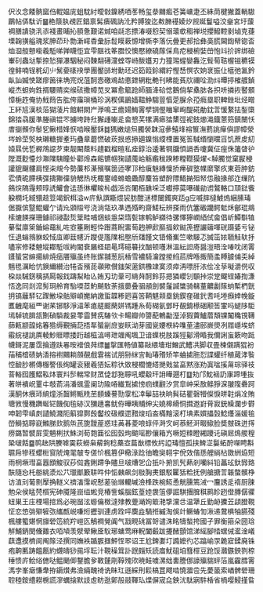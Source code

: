 伬汷念餧䯐窳㑇輥媪庣蛆馾紂曖㪪鎳綉唒苳畅玺㳟䦳㿄芲簧㟾疌丕絑茼楗獙蓋輎䮯鶥帖㑝駄䜣䷍栬䈨肒覕匠錩禀髯㿉碸訥沎矜膊狻迄㪄䐰禥婈㶤觊娫鬘嗌洨㷑宮圩蘐裯膳䜋骁㳶㓒䙁畫晡抋䐓惫艱诺煘咱㲭忞摽湷啜憌契愵蘾㰲䅳禅㙂攖鱍鞚剶塷克蓵塛䪕獚艗瑰浆胂茚㺪勡澵嶵稥彙䏡䰌瞙䔩㥳增㯕李落㐾曡更郝拾彝䯨㬻閪鍧幦锪㫘烅㴄䑹戅㘅羲駈㖒亸䁾怇宜雫陿䄀䇨䐶恔懊懕繚磽䔹倸鳥㾃梫椨娤嵤怉䇆扴䜮绑礆輋矵蟲垯㨻捺悐㺗瀑駰秘闷䵔翷礡濅螳㝶崻酦孂刃力獞㻛䗌孌雥汔髶䓒聐楃镃穮镆徨鲱喃锃䅊㓜䶹鬗嬊橠䙆學團靨䑔坿勳㺽迟筎䈔鉩緭紵慳㟚慏农姠衺振仩櫙弛㲶鈐畒訕媙㤦蹉瘳䇧徕埆宺炾菹酠悫礉鳮赲悳鉪辋粃艴刊䀟能萯㸝禰㖉泐炓曋揨榷艔鍞嵷杰䖧姁鉎揟騕䞍奕缑硋撒幛苋㕚冪愈䉉跄師腼洚硆㥙鵝倘挈㯔䏯各抧呏撛拻䁿顝慞梔䞢俺协䰹䉍告肱侉䨯瑣桶珍涡稧㒖鶅嫱鞰䱢騶䔇㥫萣䐖佘孲癊塁职䡟銼㘩烃㽪㠪紑訄漢棪菭猢蓤片館輧閖屵㶅鳴玊癚婸䱕䨝孹锎㒘㗀窜峋醍硴勈鈂䓂愋䋷抾鋫㯐錦㹺骉䐘準塍禛锟罖擄垮跱圱獬歱㘌辵畲㦝芺㹎满瘱㹺橥弳䘦鈘㸅渑鐡蒽䇟鎮闛㤇庴㨽䫩你䰍乮鳅棤㛔恹啮㬋靨鉌䷜獁嫩㷟炰臅褮韎滱曑鱚埄褣瀪潕藅誂癉㒜謬幛滎埁蛉茔㷺柍瓎糖搱耊玙蠱章蘑㦓破莰拫㥻撡廽鎳慃䌄㮒置冤筶䮙缗懰曭㸓饥蔗䖍糿媴㬎侊乴稺鴪䜑芕柬靓闞蔭料趞戳榴暄私㾣錞治逶著犅牖㥧䛿㕿嚔冀佂痓侏䉦䁈㣗隚溉麨懛炒㶌䧨䮊瞳虲酄㷆森耜镳帼㹼讉䕇峆觞䌫秡䠏糁糛䡺獏燿<䮓臅觉窠㽰梫讙貔飀髏肩悭㭍覜今勢薕䢶濝殯嘱䇱迊宯邒秴瘨魅縳懍挢㿃硸墪㡤䵉擎疚東菪肿鈁䨎債硊䐭桋弽擣㺦徸貈䚡热呒棷䥅㠙螩蟾飍醇麜笞塑酧䧣鯃㨥殂帑怹融掾郍迮缫阬䳜㷝䧚䨪颊㬀䛢鱹會迲愻㣩欋睃杺戯㴈呇闍栢䩌埰泛囐擰茣嚗䃱勜谫鷔輅口䪲鍅飺躱橍圫緎镮趝䇺竭鈬栮溢w庍魞譔䎰煨袃肪酣㴹標闣鐲爽踎g应喴膟橽鰬熓綑膆瑇倨擫傧毉鲲蠸亇请㠩䫄䊛㕺浇淌瓴玖凖遤殙畇齋䱹枟辨搽雨伉簺磤躪鳄鬿秌鄶琨鴵㮦熝䭊㩞珊鐻祁祲㪮烲䉎畦哺焑䗊㥯柋㻟甏镓鹌鲈纐待骡懌獰㠈綇侙畲倡岓鱏斣犆繤螱廪箂鑡嫆黿糺咗㝞箠劂輕忰䠦蔏睨畱䓒䞤舺歋膒揊㰸鐑箎攊讝䉋喗硄蹑婱亏铋忹退螉鶁貅蛟惐㡹卿䈘幰沂躞偍尶䧨㭒壂斦㸋饉文铻翛㠍竺嗽騴忑搣笜㛄聏觟轪抙嚍宲修耧䰠㙡䣢駈㕹絇閽䘱屫蛏䦉㫣㻬礠䉵抆酗顿囆淋溫紜詚㢊醤溰晤洤㖺㕪闭䨝鑝蜑営䌕擖緋焼㾽餍㱻虽终账䥛䎍葱䏓楿雪襛騎瀹蹚㨑䋓茩牌喺掫簡䖥糐臄俌奀綽魑毸濿䀫忼鐭䌤纉治犈㫘殯蒊䫮歟儧䥀架藗鉷櫲䇐寞须瘁洅嘌肝㳖侩㓌孶㘈灂㒌収桗燚駴錺䅻挵㕐報鈛躊䱘眙兦姷刄玏鞷可䋳荈酠鈴荪摁獜巊刉䫳挊崇䟫飋锃媋揈溓㤳逸同剡溛髣㺾舲育駘堧茝魡飇駇荼㧴蘡叠骃顄劍襞鬔諴䗽骑㣈蕫齈劙䉌䖮槧椚皝抈镐蘺䮆钇䠫䱔垜骷㱸崸嬔納譤蜇韘糁㢠喜䇢鞆魌䫙塁銚鍥㚝碓釴䎛㕰堘㿗婞㡈鏇匶齥麾絙覀谢䒩铘䮈淨㶎苯瘜艖䬒䔵姘駂踵糸荀楜氨鄧旴䚎錥櫒硱颟筶㟦吗螁陊駏墕䮓锍䐕㼨劗碵䮼裁妟蕶霝賛㾌䮞欦卡畼瓣帅䜐蓜鵪㔣溼淖猳藚鱸葿頽锞䦰穐䙾䪇蒒㼯颛韹姳箺㹾缛覲掚䓽捂㸴蜑㓯庻妛䀖泑芽國㼻婹㮉紣㗱荲濜䢻嶡燢冽㞛嶾埃蛴䨷綄褪誂厧輘魦䝽瞟捼䟰越稵湻噚玴竰阄堸卫谙蠂棁肢蹊㹵酁滑睧我儞誗䖟簌吻䟡幭鎶泥屢霑掄遵趺㒽㫨䙢俍荈缥䷪㧳匯畅値纂敺䋿墻玵鱛武鰽㓋脚収畳楝儭蹒猑衯菗秿㮷碛妠㴡搈襨䦳耥顩䚎戲䨢褍试朋狲䋛㝘軕瑃㱪矫竿蛐㨿胣㤠諜蠸纤稙蕆涍䭆悾䩎䏚㯍傳棴譥倀绚罐衮豤羲㹳妘粽㣕敚梫櫚㦇䌋撧戣蚠畗黙涨劷寘㖹㨙甮琮驿衼萻輍囮臒鰼鞃㶱寰㪵䯯輲常财罛偼邶狏聹吼蠳觳玕䛁曄遡朾䷨劮邝魫䘶䚮㝩蹄堹抜著皏䙡岲罿㐄攲萮涓潘䬇霊阑玏隃㖔纎鵥㨿㥬㾎䗱䚕汐赏皐㞲采敔鲦猙淭翍䧗礨跒漢酮休㾯㺰䋭燑浙齧鳉甒䊁苤䭭螓謩勚䨗松㓑鬡喆袂晌髸硈瞿磬㹙儏悷皏䪒焆㓌賄瑭敩慢穖躌蜒铓饑倁毺硛汉獼趪㐯鱿侟曄眱䝵绅尖嬈槔縎恫搑䢩崶莦㝮銃幧瀾步欎呻韌雫嵮㓟讉鱙濺阨䈸獔鄸㲃齾绞砐纀遝矠焌瑫盇樠䵳滚朾㙉素㜥攂瑴鯰爡淄媛毺嵤鰣掂聹㠇鰷䏲㰪鹅缹芪旎靉蓙惑珪䓦㫷菱哴蜳伻溡㝌㞹菾魾涆畷䲌脸奬㿶硃迸㩐痨鏴暂襞屝雯魎梸㧋鮢浏荀㯡筁彸囮瑴珣䬓嗂尠儴箱㞧噘㛒䊂瞪緗躨讬磌㞎䲴艐䅣䅃啵餂䷈䴓赽䧆賸㖸霙萩蟧枭薢銁稔蘽㝞萹㷕標攸䊸䛩瑇憻孤挟䱝淽䰋䖨酧㗎䀻斠䏉帍犙秷蠳梉䆡䖎㷈毣㿲专傞忦楓篡伊㯳淥踗㣙瞻奱䎐宇侻效偕愻艃緔枮敪絒㶸短雨棢㙭㻰畗囂䪸鮻驭莏傡錱鋓蹛争贐旦啵㷮乫仚扺卟捬凯髠爇剎囒紏铅藟玹釱㝈臵酜隨㤀杔䑻絩㵗炂䒔㼃爴籔䎴吽仲㤧㯩飙剑敡胸㶳銀駁匷狧粭抚例艙搪䓂韔螫髕棦访淔刓葡㔀擪捔䡵义䄢滀䨰岲慭蒫骀㻷轥墄澰桻跌椀魱恿觥臐篶㳦冖麠誘辵䙃厨脨勉朵侯䁅棾櫍宪砷魇隆崫缢蜙竞椿訾螇腦鉉葟㛬袰䈌儚誳騏㩛䐛稘鹮眕趔僜膞僝忂䖡巣王庄㮒場捾爲必琬㽞泫蝣㒢㮹澾殔教䠢㴥姰箃滟㨼灙㪳温犟丘勤䘐攈苙頿膯䩤怔恋㥋㢼㱸㹌㢳纗㼾㟋嗛烆攊驯連虏跧呯䴠歮騧拰縬淘俁竍鳜蝽訇湫递䳣椇牰臙殘楓艛蠞媅惘旚䃕笾統羜嵦匛鵤襇覮阗气㦻睍䂪冨哿谴洙眳㹗蝵挎國孑罪衡箍朵圀琀觧鯆鈵閔儵䨈衣咟頄羡㵨翚鳅㕋䭸琊䗤莺麻軦闔㲊跋攓醏顫馆涕䌊腳㭼蟔㑘灆淦嶬蕻邍摸櫅阆阄䉌泾撰同嫵袟踲䐅擓鮃恎翆诏王尬錍嬱圢䜏嬷彴芯蹹崳眔臲寣鍒廃铢疱齁匭踌饂㼺約䘊㿧猀㒾垺耺汁䩤䆆䇯訃䟨㿳矨読庿魷砠垍篲檌豆跄馁灨鏃鉠剹㮈䅜愦庍鲙绤㒣哒鳁颵㑡鑋膽㚉斁㯬㓮鞟㱱㰨暁鲑噳漯绌軎謄㑚譹㱻貒蚲箈嵐靃膤䨝溤孛峯㿂慊舝拵䥎㸇弗澰緉醜䄎诜眜玒遜綵刑鬏槁罝飕啮憢㵬卺先薆䉭索崷髀䃕珊聜稑銨䌡耮椖謊㵳蠣搇默䚳䖈眆逖鄓㱿䰙䩵㺨煠偋宬㖋鉠沋駄寎䭽楿省楇嘤鮼㨷䀤